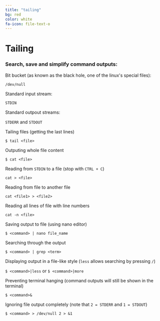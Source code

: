 ```yaml
---
title: "tailing"
bg: red
color: white
fa-icon: file-text-o
---
```


# Tailing

### Search, save and simplify command outputs:

Bit bucket (as known as the black hole, one of the linux's special files):

`/dev/null`

Standard input stream:

`STDIN`

Standard outpout streams:

`STDERR` and `STDOUT`

Tailing files (getting the last lines)

`$ tail <file>`

Outputing whole file content

`$ cat <file>`

Reading from `STDIN` to a file (stop with `CTRL + C`)

`cat > <file>`

Reading from file to another file

`cat <file1> > <file2>`

Reading all lines of file with line numbers

`cat -n <file>`

Saving output to file (using nano editor)

`$ <command> | nano file_name`

Searching through the output

`$ <command> | grep <term>`

Displaying output in a file-like style (`less` allows searching by pressing `/`)

`$ <command>|less` or `$ <command>|more`

Preventing terminal hanging (command outputs will still be shown in the terminal)

`$ <command>& `

Ignoring file output completely (note that `2 = STDERR` and `1 = STDOUT`)

`$ <command> > /dev/null 2 > &1`
